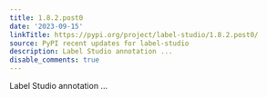 ```yaml
---
title: 1.8.2.post0
date: '2023-09-15'
linkTitle: https://pypi.org/project/label-studio/1.8.2.post0/
source: PyPI recent updates for label-studio
description: Label Studio annotation ...
disable_comments: true
---
```

Label Studio annotation ...